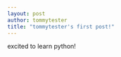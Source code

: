 ```yaml
---
layout: post
author: tommytester
title: "tommytester's first post!"
---
```

excited to learn python!
